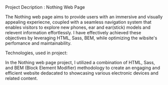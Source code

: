 Project Decription : Nothing Web Page

The Nothing web page aims to provide users with an immersive and visually appealing experiecne, coupled with a seamless navigation system that enables visitors to explore new phones, ear and ear(stick) models and relevent information effortlessly.
I have effectively achieved these objectives by leveraging HTML, Sass, BEM, while optimizing the wibsite's perfomance and maintainability.

Technologies, used in project:

In the Nothing web page project, I utilized a combination of HTML, Sass, and BEM (Block Element Modifier) methodology to create an engaging and efficient website dedacated to showcasing various electronic devices and related content.


